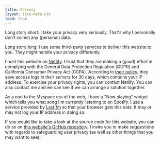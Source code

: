 ```yaml
---
title: Privacy
layout: site-meta.njk
lead: true
---
```


Long story short: I take your privacy very seriously.
That's why I personally don't collect any (personal) data.

Long story long: I use some third-party services to deliver this website to you.
They might handle your privacy differently. 

I host this website on [Netlify](https://www.netlify.com/). I trust that they are
making a (good) effort in complying with the General Data Protection Regulation (GDPR) 
and California Consumer Privacy Act (CCPA). According to [their policy](https://www.netlify.com/gdpr-ccpa/),
they save access logs in their servers for 30 days, which contains your IP address. To exercise your 
privacy rights, you can contact Netlify. You can also contact me and we can see if we can arrange a solution together.

As a nod to the Myspace era of the web, I have a "Now playing" widget which tells you what song I'm currently listening to
on Spotify. I use a service provided by [Last.fm](https://www.last.fm/) so that your browser gets this data. It may or may not
log your IP address in doing so.

If you would like to take a look at the source code for this website, you can do so on [this website's GitHub repository](https://github.com/pandu-supriyono/supriyono.nl). I invite you to make suggestions with regards to safeguarding user privacy (as well as other things that you may want to see).